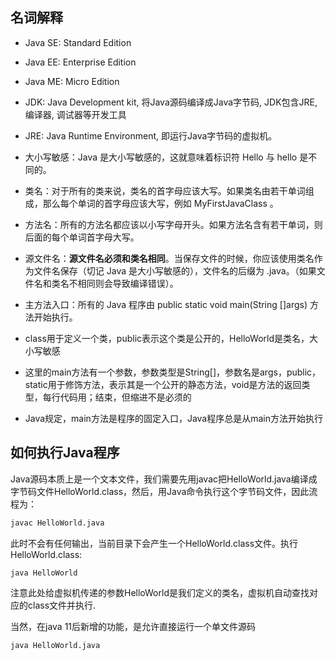 ## 名词解释
- Java SE: Standard Edition
- Java EE: Enterprise Edition
- Java ME: Micro Edition
- JDK: Java Development kit, 将Java源码编译成Java字节码, JDK包含JRE, 编译器, 调试器等开发工具
- JRE: Java Runtime Environment, 即运行Java字节码的虚拟机。

- 大小写敏感：Java 是大小写敏感的，这就意味着标识符 Hello 与 hello 是不同的。
- 类名：对于所有的类来说，类名的首字母应该大写。如果类名由若干单词组成，那么每个单词的首字母应该大写，例如 MyFirstJavaClass 。
- 方法名：所有的方法名都应该以小写字母开头。如果方法名含有若干单词，则后面的每个单词首字母大写。
- 源文件名：**源文件名必须和类名相同**。当保存文件的时候，你应该使用类名作为文件名保存（切记 Java 是大小写敏感的），文件名的后缀为 .java。（如果文件名和类名不相同则会导致编译错误）。
- 主方法入口：所有的 Java 程序由 public static void main(String []args) 方法开始执行。
- class用于定义一个类，public表示这个类是公开的，HelloWorld是类名，大小写敏感
- 这里的main方法有一个参数，参数类型是String[]，参数名是args，public，static用于修饰方法，表示其是一个公开的静态方法，void是方法的返回类型，每行代码用；结束，但缩进不是必须的
- Java规定，main方法是程序的固定入口，Java程序总是从main方法开始执行

## 如何执行Java程序

Java源码本质上是一个文本文件，我们需要先用javac把HelloWorld.java编译成字节码文件HelloWorld.class，然后，用Java命令执行这个字节码文件，因此流程为：

```bash
javac HelloWorld.java
```
此时不会有任何输出，当前目录下会产生一个HelloWorld.class文件。执行HelloWorld.class:

```bash
java HelloWorld
```
注意此处给虚拟机传递的参数HelloWorld是我们定义的类名，虚拟机自动查找对应的class文件并执行.

当然，在java 11后新增的功能，是允许直接运行一个单文件源码
```bash
java HelloWorld.java
```

